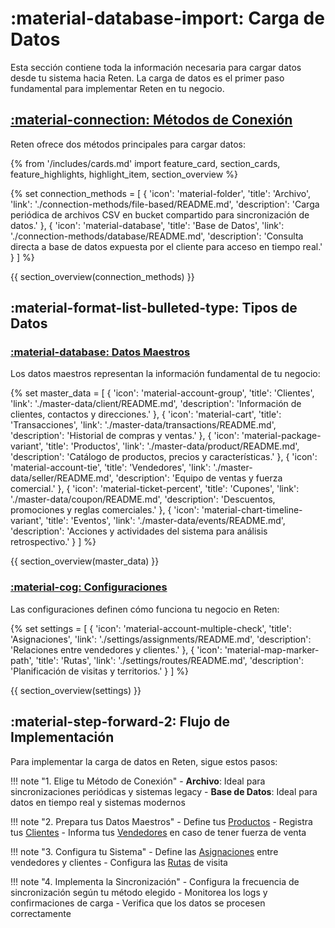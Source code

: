# :material-database-import: Carga de Datos

Esta sección contiene toda la información necesaria para cargar datos desde tu sistema hacia Reten. La carga de datos es el primer paso fundamental para implementar Reten en tu negocio.

## [:material-connection: Métodos de Conexión](./connection-methods/README.md)

Reten ofrece dos métodos principales para cargar datos:

{% from '/includes/cards.md' import feature_card, section_cards, feature_highlights, highlight_item, section_overview %}

{% set connection_methods = [
    {
        'icon': 'material-folder',
        'title': 'Archivo',
        'link': './connection-methods/file-based/README.md',
        'description': 'Carga periódica de archivos CSV en bucket compartido para sincronización de datos.'
    },
    {
        'icon': 'material-database',
        'title': 'Base de Datos',
        'link': './connection-methods/database/README.md',
        'description': 'Consulta directa a base de datos expuesta por el cliente para acceso en tiempo real.'
    }
] %}

{{ section_overview(connection_methods) }}

## :material-format-list-bulleted-type: Tipos de Datos

### [:material-database: Datos Maestros](./master-data/README.md)

Los datos maestros representan la información fundamental de tu negocio:

{% set master_data = [
    {
        'icon': 'material-account-group',
        'title': 'Clientes',
        'link': './master-data/client/README.md',
        'description': 'Información de clientes, contactos y direcciones.'
    },
    {
        'icon': 'material-cart',
        'title': 'Transacciones',
        'link': './master-data/transactions/README.md',
        'description': 'Historial de compras y ventas.'
    },
    {
        'icon': 'material-package-variant',
        'title': 'Productos',
        'link': './master-data/product/README.md',
        'description': 'Catálogo de productos, precios y características.'
    },
    {
        'icon': 'material-account-tie',
        'title': 'Vendedores',
        'link': './master-data/seller/README.md',
        'description': 'Equipo de ventas y fuerza comercial.'
    },
    {
        'icon': 'material-ticket-percent',
        'title': 'Cupones',
        'link': './master-data/coupon/README.md',
        'description': 'Descuentos, promociones y reglas comerciales.'
    },
    {
        'icon': 'material-chart-timeline-variant',
        'title': 'Eventos',
        'link': './master-data/events/README.md',
        'description': 'Acciones y actividades del sistema para análisis retrospectivo.'
    }
] %}

{{ section_overview(master_data) }}

### [:material-cog: Configuraciones](./settings/README.md)

Las configuraciones definen cómo funciona tu negocio en Reten:

{% set settings = [
    {
        'icon': 'material-account-multiple-check',
        'title': 'Asignaciones',
        'link': './settings/assignments/README.md',
        'description': 'Relaciones entre vendedores y clientes.'
    },
    {
        'icon': 'material-map-marker-path',
        'title': 'Rutas',
        'link': './settings/routes/README.md',
        'description': 'Planificación de visitas y territorios.'
    }
] %}

{{ section_overview(settings) }}

## :material-step-forward-2: Flujo de Implementación

Para implementar la carga de datos en Reten, sigue estos pasos:

!!! note "1. Elige tu Método de Conexión"
    - **Archivo**: Ideal para sincronizaciones periódicas y sistemas legacy
    - **Base de Datos**: Ideal para datos en tiempo real y sistemas modernos

!!! note "2. Prepara tus Datos Maestros"
    - Define tus [Productos](../master-data/product/README.md)
    - Registra tus [Clientes](../master-data/client/README.md)
    - Informa tus [Vendedores](../master-data/seller/README.md) en caso de tener fuerza de venta

!!! note "3. Configura tu Sistema"
    - Define las [Asignaciones](../settings/assignments/README.md) entre vendedores y clientes
    - Configura las [Rutas](../settings/routes/README.md) de visita

!!! note "4. Implementa la Sincronización"
    - Configura la frecuencia de sincronización según tu método elegido
    - Monitorea los logs y confirmaciones de carga
    - Verifica que los datos se procesen correctamente
